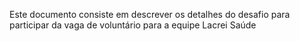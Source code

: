 Este documento consiste em descrever os detalhes do desafio para participar da vaga de voluntário para a equipe Lacrei Saúde
